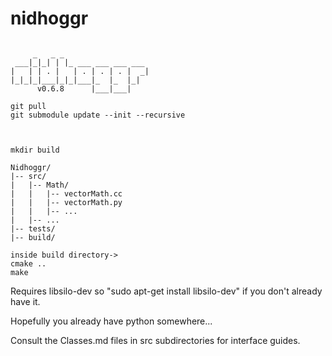 # nidhoggr

```
                               
     _   _ _                  
 ___|_|_| | |_ ___ ___ ___ ___
|   | | . |   | . | . | . |  _|
|_|_|_|___|_|_|___|_  |_  |_|  
      v0.6.8      |___|___|    

git pull
git submodule update --init --recursive



mkdir build

Nidhoggr/
|-- src/
|   |-- Math/
|   |   |-- vectorMath.cc
|   |   |-- vectorMath.py
|   |   |-- ...
|   |-- ...
|-- tests/
|-- build/

inside build directory->
cmake ..
make

```
Requires libsilo-dev so "sudo apt-get install libsilo-dev"
if you don't already have it.

Hopefully you already have python somewhere...

Consult the Classes.md files in src subdirectories for interface guides.